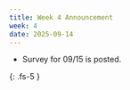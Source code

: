```yaml
---
title: Week 4 Announcement
week: 4
date: 2025-09-14
---
```


* Survey for 09/15 is posted.

{: .fs-5 }
